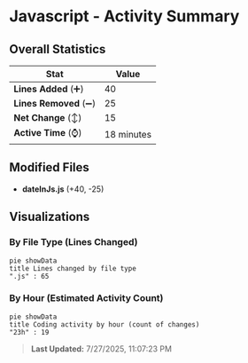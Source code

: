# Javascript - Activity Summary 

## Overall Statistics

| Stat                   | Value                                                             |
| ---------------------- | ----------------------------------------------------------------- |
| **Lines Added** (➕)   | 40                                          |
| **Lines Removed** (➖) | 25                                        |
| **Net Change** (↕)    | 15                |
| **Active Time** (⌚)   | 18 minutes |


## Modified Files
- **dateInJs.js** (+40, -25)

## Visualizations

### By File Type (Lines Changed)

```mermaid
pie showData
title Lines changed by file type
".js" : 65
```

### By Hour (Estimated Activity Count)

```mermaid
pie showData
title Coding activity by hour (count of changes)
"23h" : 19
```


> **Last Updated:** 7/27/2025, 11:07:23 PM